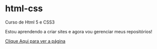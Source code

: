 # html-css
 Curso de Html 5 e CSS3

 Estou aprendendo a criar sites e agora vou gerenciar meus repositórios!

<a href="https://adrianomera.github.io/html-css/desafios/desafio10/android.html">Clique Aqui para ver a página</a>